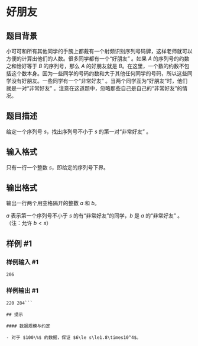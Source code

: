 # 好朋友

## 题目背景

小可可和所有其他同学的手腕上都戴有一个射频识别序列号码牌，这样老师就可以方便的计算出他们的人数。很多同学都有一个“好朋友” 。如果 $A$ 的序列号的约数之和恰好等于 $B$ 的序列号，那么 $A$ 的好朋友就是 $B$。在这里，一个数的约数不包括这个数本身。因为一些同学的号码约数和大于其他任何同学的号码，所以这些同学没有好朋友。一些同学有一个“非常好友” 。当两个同学互为“好朋友”时，他们就是一对“非常好友” 。注意在这道题中，忽略那些自己是自己的“非常好友”的情况。

## 题目描述

给定一个序列号 $s$，找出序列号不小于 $s$ 的第一对“非常好友” 。

## 输入格式

只有一行一个整数 $s$，即给定的序列号下界。

## 输出格式

输出一行两个用空格隔开的整数 $a$ 和 $b$。

$a$ 表示第一个序列号不小于 $s$ 的有“非常好友”的同学，$b$ 是 $a$ 的“非常好友” 。（注：允许 $b<s$）

## 样例 #1

### 样例输入 #1
```
206
```

### 样例输出 #1

```
220 284```

## 提示

#### 数据规模与约定

- 对于 $100\%$ 的数据，保证 $6\le s\le1.8\times10^4$。
